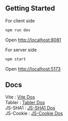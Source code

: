 ## Getting Started
For client side
```bash
npm run dev
```
Open [http://localhost:8081](http://localhost:8081)

For server side
```bash
npm start
```
Open [http://localhost:5173](http://localhost:5173)


## Docs
Vite : [Vite Dos](https://vitejs.dev/guide/)\
Tabler : [Tabler Dos](https://tabler.io/icons)\
JS-SHA1 : [JS-SHA1 Dos](https://www.npmjs.com/package/js-sha1)\
JS-Cookie : [JS-Cookie Dos](https://www.npmjs.com/package/js-cookie)